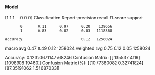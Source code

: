 #### Model
[1 1 1 ... 0 0 0]
Classification Report:
              precision    recall  f1-score   support

           0       0.11      0.97      0.20    139656
           1       0.83      0.02      0.03   1118368

    accuracy                           0.12   1258024
   macro avg       0.47      0.49      0.12   1258024
weighted avg       0.75      0.12      0.05   1258024

Accuracy: 0.12320671147768246
Confusion Matrix:
[[ 135537    4119]
 [1098908   19460]]
Confusion Matrix (%):
[[10.77380082  0.32741824]
 [87.35191062  1.54687033]]
